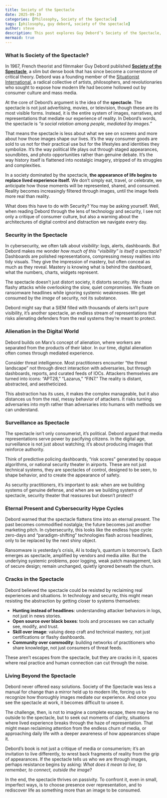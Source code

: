 ```yaml
---
title: Society of the Spectacle
date: 2025-09-19
categories: [Philosophy, Society of the Spectacle]
tags: [philosophy, guy debord, society of the spectacle]
author: steve
description: This post explores Guy Debord’s Society of the Spectacle, a 1967 work of critical theory that examines how modern life is increasingly mediated by images and appearances. It introduces Debord and the concept of the spectacle, reflects on its philosophical implications, and connects these ideas to technology and security; asking how much of what we see in digital culture, surveillance, and cybersecurity is reality, and how much is spectacle.
mermaid: true
---
```


### What Is Society of the Spectacle?
In 1967, French theorist and filmmaker Guy Debord published <a href="https://en.wikipedia.org/wiki/The_Society_of_the_Spectacle">**Society of the Spectacle**</a>, a slim but dense book that has since become a cornerstone of critical theory. Debord was a founding member of the <a href="https://en.wikipedia.org/wiki/Situationist_International">Situationist International</a>, a radical collective of artists, philosophers, and revolutionaries who sought to expose how modern life had become hollowed out by consumer culture and mass media.

At the core of Debord’s argument is the idea of the **spectacle**. The spectacle is not just advertising, movies, or television, though these are its most visible forms. Instead, it is the entire system of images, narratives, and representations that mediate our experience of reality. In Debord’s words, the spectacle is *“a social relation among people, mediated by images.”*

That means the spectacle is less about what we see on screens and more about how those images shape our lives. It’s the way consumer goods are sold to us not for their practical use but for the lifestyles and identities they symbolize. It’s the way political life plays out through staged appearances, soundbites, and photo opportunities rather than genuine debate. It’s the way history itself is flattened into nostalgic imagery, stripped of its struggles and complexities.

In a society dominated by the spectacle, **the appearance of life begins to replace lived experience itself.** We don’t simply eat, travel, or celebrate, we anticipate how those moments will be represented, shared, and consumed. Reality becomes increasingly filtered through images, until the image feels more real than reality.

What does this have to do with Security? You may be asking yourself. Well, when reading Debord through the lens of technology and security, I see not only a critique of consumer culture, but also a warning about the architectures of digital control and distraction we navigate every day.

### Security in the Spectacle
In cybersecurity, we often talk about *visibility*: logs, alerts, dashboards. But Debord makes me wonder *how much of this “visibility” is itself a spectacle*? Dashboards are polished representations, compressing messy realities into tidy visuals. They give the impression of mastery, but often conceal as much as they reveal. Mastery is knowing what is behind the dashboard, what the numbers, charts, widgets represent.

The spectacle doesn’t just distort society, it distorts security. We chase flashy attacks while overlooking the slow, quiet compromises. We fixate on ransomware headlines while ignoring systemic weaknesses. We get consumed by the *image* of security, not its substance.

Debord might say that a SIEM filled with thousands of alerts isn’t pure visibility, it’s another spectacle, an endless stream of representations that risks alienating defenders from the real systems they’re meant to protect.

### Alienation in the Digital World
Debord builds on Marx’s concept of alienation, where workers are separated from the products of their labor. In our time, digital alienation often comes through mediated experience.

Consider threat intelligence. Most practitioners encounter “the threat landscape” not through direct interaction with adversaries, but through dashboards, reports, and curated feeds of IOCs. Attackers themselves are turned into icons: “APT28,” “Lazarus,” “FIN7.” The reality is distant, abstracted, and aestheticized.

This abstraction has its uses, it makes the complex manageable, but it also distances us from the real, messy behavior of attackers. It risks turning adversaries into myth rather than adversaries into humans with methods we can understand.

### Surveillance as Spectacle
The spectacle isn’t only consumerist, it’s political. Debord argued that media representations serve power by pacifying citizens. In the digital age, surveillance is not just about watching; it’s about producing images that reinforce authority.

Think of predictive policing dashboards, “risk scores” generated by opaque algorithms, or national security theater in airports. These are not just technical systems, they are spectacles of control, designed to be seen, to shape behavior, and to create the appearance of safety.

As security practitioners, it’s important to ask: when are we building systems of genuine defense, and when are we building systems of spectacle, security theater that reassures but doesn’t protect?

### Eternal Present and Cybersecurity Hype Cycles
Debord warned that the spectacle flattens time into an eternal present. The past becomes commodified nostalgia; the future becomes just another marketing pitch. In cybersecurity, this looks like the endless hype cycle: zero-days and “paradigm-shifting” technologies flash across headlines, only to be replaced by the next shiny object.

Ransomware is yesterday’s crisis, AI is today’s, quantum is tomorrow’s. Each emerges as spectacle, amplified by vendors and media alike. But the underlying systemic problems, poor logging, weak patch management, lack of secure design; remain unchanged, quietly ignored beneath the churn.

### Cracks in the Spectacle
Debord believed the spectacle could be resisted by reclaiming real experiences and situations. In technology and security, this might mean resisting the abstraction by getting closer to systems themselves:

- **Hunting instead of headlines**: understanding attacker behaviors in logs, not just in news stories.
- **Open source over black boxes**: tools and processes we can actually see, modify, and trust.
- **Skill over image**: valuing deep craft and technical mastery, not just certifications or flashy dashboards.
- **Community over commodity**: building networks of practitioners who share knowledge, not just consumers of threat feeds.

These aren’t escapes from the spectacle, but they are cracks in it, spaces where real practice and human connection can cut through the noise.

### Living Beyond the Spectacle
Debord never offered easy solutions. Society of the Spectacle was less a manual for change than a mirror held up to modern life, forcing us to recognize how thoroughly images mediate our experience. And once you see the spectacle at work, it becomes difficult to unsee it.

The challenge, then, is not to imagine a complete escape, there may be no outside to the spectacle, but to seek out moments of clarity, situations where lived experience breaks through the haze of representation. That might mean reclaiming attention from the endless churn of media, or approaching daily life with a deeper awareness of how appearances shape it.

Debord’s book is not just a critique of media or consumerism; it’s an invitation to live differently, to wrest back fragments of reality from the grip of appearances. If the spectacle tells us who we are through images, perhaps resistance begins by asking: *What does it mean to live, to remember, to connect, outside the image*?

In the end, the spectacle thrives on passivity. To confront it, even in small, imperfect ways, is to choose presence over representation, and to rediscover life as something more than an image to be consumed.